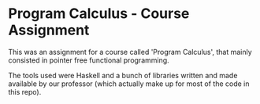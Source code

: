 # Program Calculus - Course Assignment

This was an assignment for a course called 'Program Calculus', that mainly consisted in pointer free functional programming. 

The tools used were Haskell and a bunch of libraries written and made available by our professor (which actually make up for most of the code in this repo).
